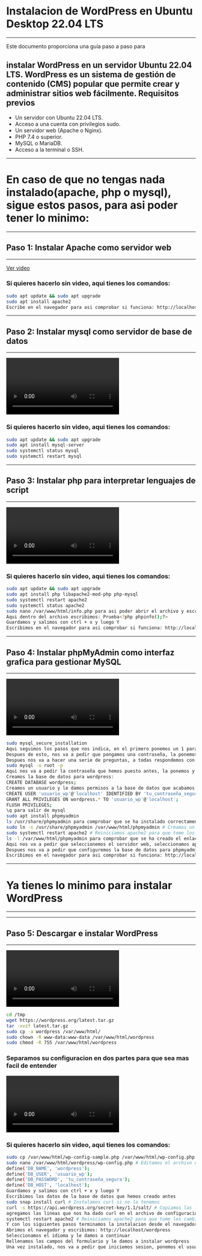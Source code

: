 
# Instalacion de WordPress en Ubuntu Desktop 22.04 LTS

-------------------
Este documento proporciona una guía paso a paso para

instalar WordPress en un servidor Ubuntu 22.04 LTS. WordPress es un sistema de gestión de contenido (CMS) popular que permite crear y administrar sitios web fácilmente.
Requisitos previos
-------------------

- Un servidor con Ubuntu 22.04 LTS.
- Acceso a una cuenta con privilegios sudo.
- Un servidor web (Apache o Nginx).
- PHP 7.4 o superior.
- MySQL o MariaDB.
- Acceso a la terminal o SSH.

----------------------------
# En caso de que no tengas nada instalado(apache, php o mysql), sigue estos pasos, para asi poder tener lo minimo:
-----------------------------
## Paso 1: Instalar Apache como servidor web
-----------------------------

[Ver video](https://youtu.be/OJctgGheJWM)

### Si quieres hacerlo sin video, aqui tienes los comandos:

```bash
sudo apt update && sudo apt upgrade 
sudo apt install apache2
Escribe en el navegador para asi comprobar si funciona: http://localhost
```

-----------------------------
## Paso 2: Instalar mysql como servidor de base de datos
-----------------------------

![Instalar mysql - Hecho con Clipchamp_1759056236552(1).mp4](Videos/Instalar%20mysql%20-%20Hecho%20con%20Clipchamp_1759056236552%281%29.mp4)

### Si quieres hacerlo sin video, aqui tienes los comandos:

```bash
sudo apt update && sudo apt upgrade 
sudo apt install mysql-server
sudo systemctl status mysql
sudo systemctl restart mysql
```
-----------------------------
## Paso 3: Instalar php para interpretar lenguajes de script
-----------------------------

![Instalar php - Hecho con Clipchamp_1759055070293(1).mp4](Videos/Instalar%20php%20-%20Hecho%20con%20Clipchamp_1759055070293%281%29.mp4)

### Si quieres hacerlo sin video, aqui tienes los comandos:

```bash
sudo apt update && sudo apt upgrade 
sudo apt install php libapache2-mod-php php-mysql
sudo systemctl restart apache2
sudo systemctl status apache2
sudo nano /var/www/html/info.php para asi poder abrir el archivo y escribir 
Aqui dentro del archivo escribimos: Prueba<?php phpinfo();?> 
Guardamos y salimos con ctrl + x y luego Y
Escribimos en el navegador para asi comprobar si funciona: http://localhost/info.php
```

-----------------------------
## Paso 4: Instalar phpMyAdmin como interfaz grafica para gestionar MySQL
-----------------------------

![instalar phpmyadmin - Hecho con Clipchamp_1759056482327(1).mp4](Videos/instalar%20phpmyadmin%20-%20Hecho%20con%20Clipchamp_1759056482327%281%29.mp4)

```bash
sudo mysql_secure_installation
Aqui seguimos los pasos que nos indica, en el primero ponemos un 1 para establecer una contraseña de root
Despues de esto, nos va a pedir que pongamos una contraseña, la ponemos y la confirmamos
Despues nos va a hacer una serie de preguntas, a todas respondemos con algo random para skippearlas
sudo mysql -u root -p
Aqui nos va a pedir la contraseña que hemos puesto antes, la ponemos y entramos
Creamos la base de datos para wordpress:
CREATE DATABASE wordpress;
Creamos un usuario y le damos permisos a la base de datos que acabamos de crear:
CREATE USER 'usuario_wp'@'localhost' IDENTIFIED BY 'tu_contraseña_segura';
GRANT ALL PRIVILEGES ON wordpress.* TO 'usuario_wp'@'localhost';
FLUSH PRIVILEGES;
\q para salir de mysql
sudo apt install phpmyadmin
ls /usr/share/phpmyadmin para comprobar que se ha instalado correctamente
sudo ln -s /usr/share/phpmyadmin /var/www/html/phpmyadmin # Creamos un enlace simbolico para asi poder acceder desde el navegador
sudo systemctl restart apache2 # Reiniciamos apache2 para que tome los cambios
ls -l /var/www/html/phpmyadmin para comprobar que se ha creado el enlace simbolico
Aqui nos va a pedir que seleccionemos el servidor web, seleccionamos apache2 
Despues nos va a pedir que configuremos la base de datos para phpmyadmin, seleccionamos que no para asi editar luego
Escribimos en el navegador para asi comprobar si funciona: http://localhost/phpmyadmin
```
-----------------------------
# Ya tienes lo minimo para instalar WordPress
-----------------------------


-----------------------------
## Paso 5: Descargar e instalar WordPress
-----------------------------

![configuracion wordpress1 - Hecho con Clipchamp_1759056027531(1).mp4](Videos/configuracion%20wordpress1%20-%20Hecho%20con%20Clipchamp_1759056027531%281%29.mp4)

```bash
cd /tmp
wget https://wordpress.org/latest.tar.gz
tar -xvzf latest.tar.gz
sudo cp -a wordpress /var/www/html/
sudo chown -R www-data:www-data /var/www/html/wordpress
sudo chmod -R 755 /var/www/html/wordpress
```

### Separamos su configuracion en dos partes para que sea mas facil de entender

![configuracion wordpress2 - Hecho con Clipchamp_1759055294187(1).mp4](Videos/configuracion%20wordpress2%20-%20Hecho%20con%20Clipchamp_1759055294187%281%29.mp4)

### Si quieres hacerlo sin video, aqui tienes los comandos:

```bash
sudo cp /var/www/html/wp-config-sample.php /var/www/html/wp-config.php
sudo nano /var/www/html/wordpress/wp-config.php # Editamos el archivo de configuracion
define('DB_NAME', 'wordpress');
define('DB_USER', 'usuario_wp');
define('DB_PASSWORD', 'tu_contraseña_segura');
define('DB_HOST', 'localhost');
Guardamos y salimos con ctrl + x y luego Y
Escribimos los datos de la base de datos que hemos creado antes
sudo snap install curl # Instalamos curl si no lo tenemos
curl -s https://api.wordpress.org/secret-key/1.1/salt/ # Copiamos las lineas que nos da y las pegamos en el archivo de configuracion, reemplazando las que ya hay
agregamos las lineas que nos ha dado curl en el archivo de configuracion
systemctl restart apache2 # Reiniciamos apache2 para que tome los cambios
Y con los siguientes pasos terminamos la instalacion desde el navegador
Abrimos el navegador y escribimos: http://localhost/wordpress
Seleccionamos el idioma y le damos a continuar
Rellenamos los campos del formulario y le damos a instalar wordpress
Una vez instalado, nos va a pedir que iniciemos sesion, ponemos el usuario y la contraseña que hemos puesto antes
```